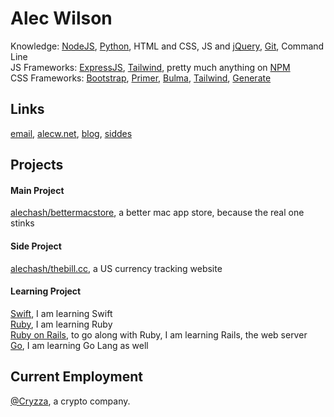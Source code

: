 # Alec Wilson
Knowledge: [NodeJS](https://nodejs.org), [Python](https://python.org), HTML and CSS, JS and [jQuery](https://jquery.com/), [Git](https://git-scm.com), Command Line<br>
JS Frameworks: [ExpressJS](https://expressjs.com), [Tailwind](https://tailwindcss.com), pretty much anything on [NPM](https://npm.im)<br>
CSS Frameworks: [Bootstrap](https://getbootstrap.com), [Primer](https://primer.style), [Bulma](https://bulma.io), [Tailwind](https://tailwindcss.com), [Generate](https://github.com/alechash/generate.css)

## Links
[email](mailto:jude@alecw.net), [alecw.net](https://alecw.net), [blog](https://blog.alecw.net/), [siddes](https://siddes.com/404)

## Projects
#### Main Project
[alechash/bettermacstore](https://github.com/alechash/bettermacstore), a better mac app store, because the real one stinks

#### Side Project
[alechash/thebill.cc](https://github.com/alechash/thebill.cc), a US currency tracking website<br>

#### Learning Project
[Swift](https://www.swift.org/), I am learning Swift<br>
[Ruby](https://www.ruby-lang.org/en/), I am learning Ruby<br>
[Ruby on Rails](https://rubyonrails.org), to go along with Ruby, I am learning Rails, the web server<br>
[Go](https://www.golang.org/), I am learning Go Lang as well

## Current Employment
[@Cryzza](https://github.com/cryzza), a crypto company.
